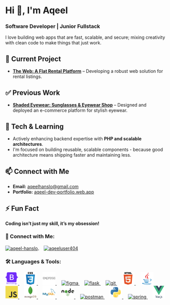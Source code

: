 <h1 align="left">Hi 👋, I'm Aqeel</h1>
<h3 align="left">Software Developer | Junior Fullstack </h3>

I love building web apps that are fast, scalable, and secure; mixing creativity with clean code to make things that just work.

## 🔭 Current Project  
- **[The Web: A Flat Rental Platform](https://github.com/aqeeluser404/the-web-express)** – Developing a robust web solution for rental listings.  

## ✅ Previous Work  
- **[Shaded Eyewear: Sunglasses & Eyewear Shop](https://github.com/aqeeluser404/shaded-eyewear-frontend)** – Designed and deployed an e-commerce platform for stylish eyewear.  

## 🚀 Tech & Learning  
- Actively enhancing backend expertise with **PHP and scalable architectures**.  
- I'm focused on building reusable, scalable components - because good architecture means shipping faster and maintaining less.

## 📫 Connect with Me  
- **Email:** aqeelhanslo@gmail.com  
- **Portfolio:** [aqeel-dev-portfolio.web.app](https://aqeel-dev-portfolio.web.app)  

## ⚡ Fun Fact  
**Coding isn’t just my skill, it’s my obsession!**  

<h3 align="left">🔗 Connect with Me:</h3>
<p align="left">
  <a href="https://linkedin.com/in/aqeel-hanslo" target="_blank" style="margin-right: 15px;">
    <img align="center" src="https://raw.githubusercontent.com/rahuldkjain/github-profile-readme-generator/master/src/images/icons/Social/linked-in-alt.svg" alt="aqeel-hanslo" height="30" width="40" />
  </a>
  <a href="https://instagram.com/aqeel__hanslo" target="_blank">
    <img align="center" src="https://raw.githubusercontent.com/rahuldkjain/github-profile-readme-generator/master/src/images/icons/Social/instagram.svg" alt="aqeeluser404" height="30" width="40" />
  </a>
</p>

<h3 align="left">🛠️ Languages & Tools:</h3>
<p align="left">
  <a href="https://getbootstrap.com" target="_blank" style="margin-right: 15px;">
    <img src="https://raw.githubusercontent.com/devicons/devicon/master/icons/bootstrap/bootstrap-plain-wordmark.svg" alt="bootstrap" width="40" height="40"/>
  </a>
  <a href="https://www.w3schools.com/css/" target="_blank" style="margin-right: 15px;">
    <img src="https://raw.githubusercontent.com/devicons/devicon/master/icons/css3/css3-original-wordmark.svg" alt="css3" width="40" height="40"/>
  </a>
  <a href="https://expressjs.com" target="_blank" style="margin-right: 15px;">
    <img src="https://raw.githubusercontent.com/devicons/devicon/master/icons/express/express-original-wordmark.svg" alt="express" width="40" height="40"/>
  </a>
  <a href="https://www.figma.com/" target="_blank" style="margin-right: 15px;">
    <img src="https://www.vectorlogo.zone/logos/figma/figma-icon.svg" alt="figma" width="40" height="40"/>
  </a>
  <a href="https://flask.palletsprojects.com/" target="_blank" style="margin-right: 15px;">
    <img src="https://www.vectorlogo.zone/logos/pocoo_flask/pocoo_flask-icon.svg" alt="flask" width="40" height="40"/>
  </a>
  <a href="https://git-scm.com/" target="_blank" style="margin-right: 15px;">
    <img src="https://www.vectorlogo.zone/logos/git-scm/git-scm-icon.svg" alt="git" width="40" height="40"/>
  </a>
  <a href="https://www.w3.org/html/" target="_blank" style="margin-right: 15px;">
    <img src="https://raw.githubusercontent.com/devicons/devicon/master/icons/html5/html5-original-wordmark.svg" alt="html5" width="40" height="40"/>
  </a>
  <a href="https://www.java.com" target="_blank" style="margin-right: 15px;">
    <img src="https://raw.githubusercontent.com/devicons/devicon/master/icons/java/java-original.svg" alt="java" width="40" height="40"/>
  </a>
  <a href="https://developer.mozilla.org/en-US/docs/Web/JavaScript" target="_blank" style="margin-right: 15px;">
    <img src="https://raw.githubusercontent.com/devicons/devicon/master/icons/javascript/javascript-original.svg" alt="javascript" width="40" height="40"/>
  </a>
  <a href="https://www.mongodb.com/" target="_blank" style="margin-right: 15px;">
    <img src="https://raw.githubusercontent.com/devicons/devicon/master/icons/mongodb/mongodb-original-wordmark.svg" alt="mongodb" width="40" height="40"/>
  </a>
  <a href="https://www.mysql.com/" target="_blank" style="margin-right: 15px;">
    <img src="https://raw.githubusercontent.com/devicons/devicon/master/icons/mysql/mysql-original-wordmark.svg" alt="mysql" width="40" height="40"/>
  </a>
  <a href="https://nodejs.org" target="_blank" style="margin-right: 15px;">
    <img src="https://raw.githubusercontent.com/devicons/devicon/master/icons/nodejs/nodejs-original-wordmark.svg" alt="nodejs" width="40" height="40"/>
  </a>
  <a href="https://postman.com" target="_blank" style="margin-right: 15px;">
    <img src="https://www.vectorlogo.zone/logos/getpostman/getpostman-icon.svg" alt="postman" width="40" height="40"/>
  </a>
  <a href="https://www.python.org" target="_blank" style="margin-right: 15px;">
    <img src="https://raw.githubusercontent.com/devicons/devicon/master/icons/python/python-original.svg" alt="python" width="40" height="40"/>
  </a>
  <a href="https://spring.io/" target="_blank" style="margin-right: 15px;">
    <img src="https://www.vectorlogo.zone/logos/springio/springio-icon.svg" alt="spring" width="40" height="40"/>
  </a>
  <a href="https://vuejs.org/" target="_blank">
    <img src="https://raw.githubusercontent.com/devicons/devicon/master/icons/vuejs/vuejs-original-wordmark.svg" alt="vuejs" width="40" height="40"/>
  </a>
</p>
